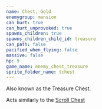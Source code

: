 ```yaml
---
name: Chest, Gold
enemygroup: mansion
can_hurt: true
can_hurt_unprovoked: true
spawns_children: true
spawns_children_child_id: treasure
can_path: false
pacified_when_flying: false
massive: false
hp: 9
game_name: enemy_chest_treasure
sprite_folder_name: tchest
---
```


Also known as the Treasure Chest.

Acts similarly to the [Scroll Chest](#enemy-chest-scrolls)
